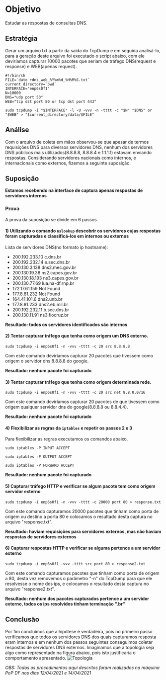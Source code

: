 # Objetivo
Estudar as respostas de consultas DNS.

## Estratégia
Gerar um arquivo txt a partir da saída do TcpDump e em seguida analisá-lo, para a geração deste arquivo foi executado o script abaixo, com ele deviríamos capturar 10000 pacotes que seriam de tráfego DNS(request e response) e WEB(apenas request).
```Shell
#!/bin/sh
FILE=`date +dns_web_%Y%m%d_%H%M%S.txt`
current_directory=`pwd`
INTERFACE="enp6s0f1"
N=10000
DNS="udp port 53"
WEB="tcp dst port 80 or tcp dst port 443"

sudo tcpdump -i "$INTERFACE" -l -U -vvv -n -tttt -c "$N" "$DNS" or "$WEB" > "$current_directory/data/$FILE"
```

## Análise
Com o arquivo de coleta em mãos observou-se que apesar de termos requisições DNS para diversos servidores DNS, nenhum dos servidores DNS públicos mais utilizados(8.8.8.8, 8.8.8.4 e 1.1.1.1) estavam enviando respostas. Considerando servidores nacionais como internos, e internacionais como externos, fizemos a seguinte suposição.

## Suposição
**Estamos recebendo na interface de captura apenas respostas de servidores internos**

### Prova
A prova da suposição se divide em 6 passos.
#### 1) Utilizando o comando ```nslookup``` descobrir os servidores cujas respostas foram capturadas e classificá-los em internos ou externos
Lista de servidores DNS(no formato ip hostname):
* 200.192.233.10 c.dns.br
* 200.192.232.14 e.sec.dns.br
* 200.130.3.138 dns2.mec.gov.br
* 200.130.19.38 ns2.capes.gov.br
* 200.130.18.193 ns3.capes.gov.br
* 200.130.77.69 lua.na-df.rnp.br
* 172.17.61.159 Not Found
* 177.8.81.232 Not Found
* 164.41.101.6 dns2.unb.br
* 177.8.81.233 dns2.eb.mil.br
* 200.192.232.11 b.sec.dns.br
* 200.130.11.91 ns3.fiocruz.br

**Resultado: todos os servidores identificados são internos**
#### 2) Tentar capturar tráfego que tenha como origem um DNS externo.
```sudo tcpdump -i enp6s0f1 -n -vvv -tttt -c 20 src 8.8.8.8```

Com este comando deviríamos capturar 20 pacotes que tivessem como origem o servidor dns 8.8.8.8 do google.

**Resultado: nenhum pacote foi capturado**

#### 3) Tentar capturar tráfego que tenha como origem determinada rede.
```sudo tcpdump -i enp6s0f1 -n -vvv -tttt -c 20 src net 8.8.0.0/16```

Com este comando deviríamos capturar 20 pacotes de que tivessem como origem qualquer servidor dns do google(8.8.8.8 ou 8.8.4.4).

**Resultado: nenhum pacote foi capturado**

#### 4) Flexibilizar as regras da ```iptables``` e repetir os passos 2 e 3
Para flexibilizar as regras executamos os comandos abaixo.

```sudo iptables -P INPUT ACCEPT```

```sudo iptables -P OUTPUT ACCEPT```

```sudo iptables -P FORWARD ACCEPT```

**Resultado: nenhum pacote foi capturado**

#### 5) Capturar tráfego HTTP e verificar se algum pacote tem como origem servidor externo
```sudo tcpdump -i enp6s0f1 -n -vvv -tttt -c 20000 port 80 > response.txt```

Com este comando capturamos 20000 pacotes que tinham como porta de origem ou destino a porta 80 e colocamos o resultado desta captura no arquivo "response.txt".

**Resultado: haviam requisições para servidores externos, mas não haviam respostas de servidores externos**

#### 6) Capturar respostas HTTP e verificar se alguma pertence a um servidor externo
```sudo tcpdump -i enp6s0f1 -vvv -tttt src port 80 > response2.txt```

Com este comando capturamos pacotes que tinham como porta de origem a 80, desta vez removemos o parâmetro "-n" do TcpDump para que ele resolvesse o nome dos ips, e colocamos o resultado desta captura no arquivo "response2.txt".

**Resultado: nenhum dos pacotes capturados pertence a um servidor externo, todos os ips resolvidos tinham terminação ".br"**

## Conclusão
Por fim concluímos que a hipótese é verdadeira, pois no primeiro passo verificamos que todos os servidores DNS dos quais capturamos resposta eram internos e em nenhum dos passos seguintes conseguimos coletar respostas de servidores DNS externos. Imaginamos que a topologia seja algo como representado na figura abaixo, pois isto justificaria o comportamento apresentado.
![Topologia](https://github.com/tinycubes/docs/blob/master/resource/topologia.png)

*OBS: Todos os procedimentos aqui descritos foram realizados na máquina PoP DF nos dias 12/04/2021 e 14/04/2021*
